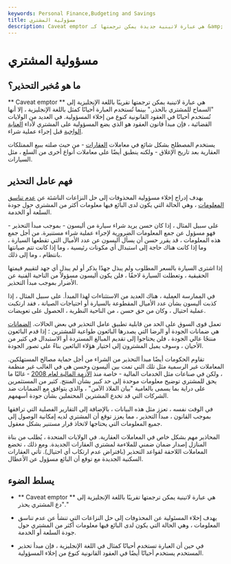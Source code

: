 ```yaml
---
keywords: Personal Finance,Budgeting and Savings
title: مسؤولية المشتري
description: Caveat emptor هي عبارة لاتينية جديدة يمكن ترجمتها كـ &amp; quot؛ دع المشتري يحذر. &amp; quot؛ تُستخدم هذه العبارة في الحالات التي يكون فيها المشتري مسؤولاً عن العناية الواجبة قبل الشراء.
---
```


# مسؤولية المشتري
## ما هو مُخبر التحذير؟

** Caveat emptor ** هي عبارة لاتينية يمكن ترجمتها تقريبًا باللغة الإنجليزية إلى "السماح للمشتري بالحذر." بينما تُستخدم العبارة أحيانًا كمثل باللغة الإنجليزية ، إلا أنها تُستخدم أحيانًا في العقود القانونية كنوع من إخلاء المسؤولية. في العديد من الولايات القضائية ، فإن مبدأ قانون العقود هو الذي يضع المسؤولية على المشتري لأداء [العناية الواجبة](/duediligence) قبل إجراء عملية شراء.

يستخدم المصطلح بشكل شائع في معاملات [العقارات](/real-property) - من حيث صلته ببيع الممتلكات العقارية بعد تاريخ الإغلاق - ولكنه ينطبق أيضًا على معاملات أنواع أخرى من السلع ، مثل السيارات.

## فهم عامل التحذير

يهدف إدراج إخلاء مسؤولية المحذوفات إلى حل النزاعات الناشئة عن [عدم تناسق المعلومات](/asymmetricinformation) ، وهي الحالة التي يكون لدى البائع فيها معلومات أكثر من المشتري حول جودة السلعة أو الخدمة.

على سبيل المثال ، إذا كان حسن يريد شراء سيارة من أليسون - بموجب مبدأ التحذير - فهو مسؤول عن جمع المعلومات الضرورية لإجراء عملية شراء مستنيرة. من أجل جمع هذه المعلومات ، قد يقرر حسن أن يسأل أليسون عن عدد الأميال التي تقطعها السيارة ، وما إذا كانت هناك حاجة إلى استبدال أي مكونات رئيسية ، وما إذا كانت تتم صيانتها بانتظام ، وما إلى ذلك.

إذا اشترى السيارة بالسعر المطلوب ولم يبذل جهدًا يذكر أو لم يبذل أي جهد لتقييم قيمتها الحقيقية ، وتعطلت السيارة لاحقًا ، فلن يكون أليسون مسؤولاً من الناحية الفنية عن الأضرار بموجب مبدأ التحذير.

في الممارسة العملية ، هناك العديد من الاستثناءات لهذا المبدأ. على سبيل المثال ، إذا كذبت أليسون بشأن عدد الأميال المقطوعة بالسيارة أو احتياجات الصيانة ، فقد ارتكبت عملية احتيال ، وكان من حق حسن ، من الناحية النظرية ، الحصول على تعويضات.

تعمل قوى السوق على الحد من قابلية تطبيق عامل التحذير في بعض الحالات. [الضمانات](/warranty) هي ضمانات الجودة أو الرضا التي يصدرها البائعون طواعية للمشترين ؛ إذا قدم البائعون منتجًا عالي الجودة ، فلن يحتاجوا إلى تقديم المبالغ المستردة أو الاستبدال في كثير من الأحيان ، وسوف يميل المشترون إلى اختيار هؤلاء البائعين بناءً على تصور الجودة.

تقاوم الحكومات أيضًا مبدأ التحذير من الشراء من أجل حماية مصالح المستهلكين. المعاملات غير الرسمية مثل تلك التي تمت بين أليسون وحسن هي في الغالب غير منظمة ، ولكن في صناعات مثل الخدمات المالية - خاصة منذ [الأزمة المالية لعام 2008](/great-recession) - غالبًا ما يحق للمشتري توضيح معلومات موحدة إلى حد كبير بشأن المنتج. كثير من المستثمرين على دراية بما يسمى بالعامية "بيان الملاذ الآمن" ، والذي يتوافق مع الضمانات ضد الشركات التي قد تخدع المشترين المحتملين بشأن جودة أسهمهم.

في الوقت نفسه ، تعزز مثل هذه البيانات ، بالإضافة إلى التقارير الفصلية التي ترافقها بموجب القانون ، مبدأ التحذير ، مما يعزز توقع أن المشتري لديه إمكانية الوصول إلى جميع المعلومات التي يحتاجها لاتخاذ قرار مستنير بشكل معقول.

المحاذير مهم بشكل خاص في المعاملات العقارية. في الولايات المتحدة ، يُطلب من بناة المنازل إصدار ضمان ضمني للملاءمة لمشتري العقارات الجديدة. ومع ذلك ، تخضع المعاملات اللاحقة لقواعد التحذير (بافتراض عدم ارتكاب أي احتيال). تأتي العقارات السكنية الجديدة مع توقع أن البائع مسؤول عن الأعطال.

## يسلط الضوء

- ** Caveat emptor ** هي عبارة لاتينية يمكن ترجمتها تقريبًا باللغة الإنجليزية إلى "دع المشتري يحذر."

- يهدف إخلاء المسئولية عن المحذوفات إلى حل النزاعات التي تنشأ عن عدم تناسق المعلومات ، وهي الحالة التي يكون لدى البائع فيها معلومات أكثر من المشتري حول جودة السلعة أو الخدمة.

- في حين أن العبارة تستخدم أحيانًا كمثال في اللغة الإنجليزية ، فإن مبدأ تحذير المستخدم يستخدم أحيانًا أيضًا في العقود القانونية كنوع من إخلاء المسؤولية.

